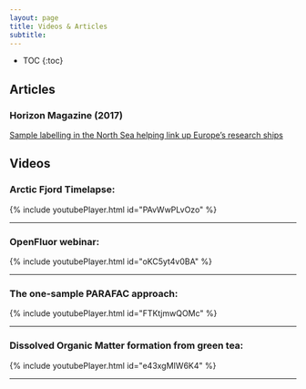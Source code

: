 ```yaml
---
layout: page
title: Videos & Articles
subtitle: 
---
```


- TOC
{:toc}

## Articles
### Horizon Magazine (2017)

[Sample labelling in the North Sea helping link up Europe’s research ships](https://www.google.dk/url?sa=t&rct=j&q=&esrc=s&source=web&cd=1&cad=rja&uact=8&ved=0ahUKEwi3x_CuvrbUAhUJvRQKHepcCsMQFggtMAA&url=https%3A%2F%2Fhorizon-magazine.eu%2Farticle%2Fsample-labelling-north-sea-helping-link-europe-s-research-ships_en.html&usg=AFQjCNFlad7AOsdklOy_E8SvzM-IzCXWdQ)

## Videos
### Arctic Fjord Timelapse:

{% include youtubePlayer.html id="PAvWwPLvOzo" %}

---

### OpenFluor webinar:

{% include youtubePlayer.html id="oKC5yt4v0BA" %}

---

### The one-sample PARAFAC approach:

{% include youtubePlayer.html id="FTKtjmwQOMc" %}

---

### Dissolved Organic Matter formation from green tea:

{% include youtubePlayer.html id="e43xgMIW6K4" %}

---
